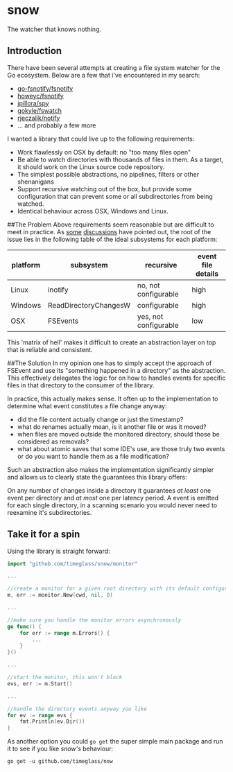# snow
The watcher that knows nothing.

## Introduction
There have been several attempts at creating a file system watcher for the Go ecosystem. Below are a few that i've encountered in my search:

- [go-fsnotify/fsnotify](https://github.com/go-fsnotify/fsnotify)
- [howeyc/fsnotify](https://github.com/howeyc/fsnotify)
- [jpillora/spy](https://github.com/jpillora/spy)
- [gokyle/fswatch](https://github.com/gokyle/fswatch)
- [rjeczalik/notify](https://github.com/rjeczalik/notify)
- ... and probably a few more

I wanted a library that could live up to the following requirements:

- Work flawlessly on OSX by default: no "too many files open"
- Be able to watch directories with thousands of files in them. As a target, it should work on the Linux source code repository. 
- The simplest possible abstractions, no pipelines, filters or other shenanigans 
- Support recursive watching out of the box, but provide some configuration that can prevent some or all subdirectories from being watched.
- Identical behaviour across OSX, Windows and Linux.

##The Problem
Above requirements seem reasonable but are difficult to meet in practice. As [some](https://github.com/howeyc/fsnotify/issues/54) [discussions](http://lists.qt-project.org/pipermail/development/2012-July/005279.html) have pointed out, the root of the issue lies in the following table of the ideal subsystems for each platform:

platform | subsystem | recursive | event file details 
--- | --- | --- | ---
Linux | inotify | no, not configurable | high
Windows | ReadDirectoryChangesW | configurable | high
OSX | FSEvents | yes, not configurable | low

This 'matrix of hell' makes it difficult to create an abstraction layer on top that is reliable and consistent.

##The Solution
In my opinion one has to simply accept the approach of FSEvent and use its "something happened in a directory" as the abstraction. This effectively delegates the logic for on how to handles events for specific files in that directory to the consumer of the library. 

In practice, this actually makes sense. It often up to the implementation to determine what event constitutes a file change anyway: 

- did the file content actually change or just the timestamp?
- what do renames actually mean, is it another file or was it moved?
- when files are moved outside the monitored directory, should those be considered as removals?
- what about atomic saves that some IDE's use, are those truly two events or do you want to handle them as a file modification?

Such an abstraction also makes the implementation significantly simpler and allows us to clearly state the guarantees this library offers: 

On any number of changes inside a directory it guarantees _at least_ one event per directory and _at most_ one per latency period. A event is emitted for each single directory, in a scanning scenario you would never need to reexamine it's subdirectories.

## Take it for a spin
Using the library is straight forward:

```Go
import "github.com/timeglass/snow/monitor"

...

//create a monitor for a given root directory with its default configuration
m, err := monitor.New(cwd, nil, 0)

...

//make sure you handle the monitor errors asynchronously
go func() {
	for err := range m.Errors() {
		...
	}
}()

...

//start the monitor, this won't block 
evs, err := m.Start()

...

//handle the directory events anyway you like
for ev := range evs {
	fmt.Println(ev.Dir())
}
```

As another option you could `go get` the super simple main package and run it to see if you like _snow's_ behaviour:

```
go get -u github.com/timeglass/now
```